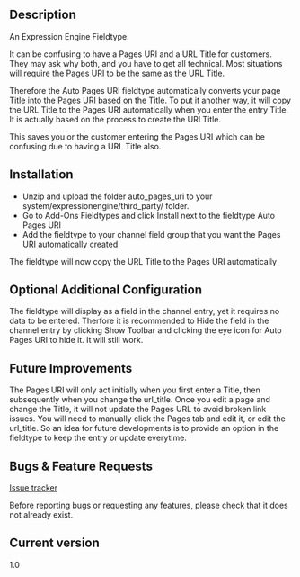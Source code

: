 ## Description

An Expression Engine Fieldtype.

It can be confusing to have a Pages URI and a URL Title for customers. They may ask why both, and you have to get all technical. Most situations will require the Pages URI to be the same as the URL Title. 

Therefore the Auto Pages URI fieldtype automatically converts your page Title into the Pages URI based on the Title. To put it another way, it will copy the URL Title to the Pages URI automatically when you enter the entry Title. It is actually based on the process to create the URI Title.

This saves you or the customer entering the Pages URI which can be confusing due to having a URL Title also. 

## Installation

* Unzip and upload the folder auto_pages_uri to your system/expressionengine/third_party/ folder.
* Go to Add-Ons Fieldtypes and click Install next to the fieldtype Auto Pages URI
* Add the fieldtype to your channel field group that you want the Pages URI automatically created

The fieldtype will now copy the URL Title to the Pages URI automatically 

## Optional Additional Configuration

The fieldtype will display as a field in the channel entry, yet it requires no data to be entered. Therfore it is recommended to Hide the field in the channel entry by clicking Show Toolbar and clicking the eye icon for Auto Pages URI to hide it. It will still work. 

## Future Improvements

The Pages URI will only act initially when you first enter a Title, then subsequently when you change the url_title. Once you edit a page and change the Title, it will not update the Pages URL to avoid broken link issues. You will need to manually click the Pages tab and edit it, or edit the url_title. So an idea for future developments is to provide an option in the fieldtype to keep the entry or update everytime. 

## Bugs & Feature Requests

[Issue tracker](https://github.com/amityweb/auto_pages_uri/issues)

Before reporting bugs or requesting any features, please check that it does not already exist.

## Current version

1.0
